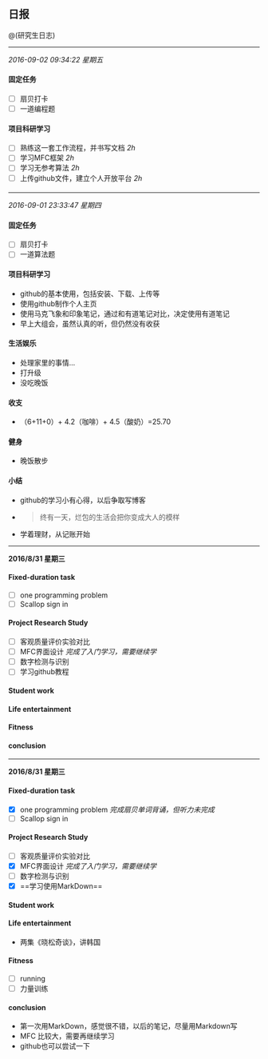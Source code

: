 ## 日报

@(研究生日志)

---
*2016-09-02 09:34:22 星期五*
#### 固定任务
- [ ] 扇贝打卡
- [ ] 一道编程题

#### 项目科研学习
- [ ] 熟练这一套工作流程，并书写文档  *2h*
- [ ] 学习MFC框架 *2h*
- [ ] 学习无参考算法 *2h*
- [ ] 上传github文件，建立个人开放平台 *2h*

#### 

---
*2016-09-01 23:33:47 星期四*
#### 固定任务
- [ ] 扇贝打卡
- [ ] 一道算法题

#### 项目科研学习
- github的基本使用，包括安装、下载、上传等
- 使用github制作个人主页
- 使用马克飞象和印象笔记，通过和有道笔记对比，决定使用有道笔记
- 早上大组会，虽然认真的听，但仍然没有收获

#### 生活娱乐
- 处理家里的事情...
- 打升级
- 没吃晚饭

#### 收支
- （6+11+0）+ 4.2（咖啡）+ 4.5（酸奶）=25.70
#### 健身
- 晚饭散步

#### 小结
- github的学习小有心得，以后争取写博客
- > 终有一天，烂包的生活会把你变成大人的模样
- 学着理财，从记账开始

---
**2016/8/31 星期三**
#### Fixed-duration task
- [ ] one programming problem  
- [ ] Scallop sign in 
#### Project Research Study
- [ ] 客观质量评价实验对比
- [ ] MFC界面设计  *完成了入门学习，需要继续学*
- [ ] 数字检测与识别
- [ ] 学习github教程

#### Student work

#### Life entertainment

#### Fitness

#### conclusion 

--- 
**2016/8/31 星期三**
#### Fixed-duration task
- [x] one programming problem  *完成扇贝单词背诵，但听力未完成* 
- [ ] Scallop sign in 
#### Project Research Study
- [ ] 客观质量评价实验对比
- [x] MFC界面设计  *完成了入门学习，需要继续学*
- [ ] 数字检测与识别
- [x] ==学习使用MarkDown==

#### Student work

#### Life entertainment
* 两集《晓松奇谈》，讲韩国

#### Fitness
- [ ] running 
- [ ] 力量训练

#### conclusion 
* 第一次用MarkDown，感觉很不错，以后的笔记，尽量用Markdown写
* MFC 比较大，需要再继续学习
* github也可以尝试一下